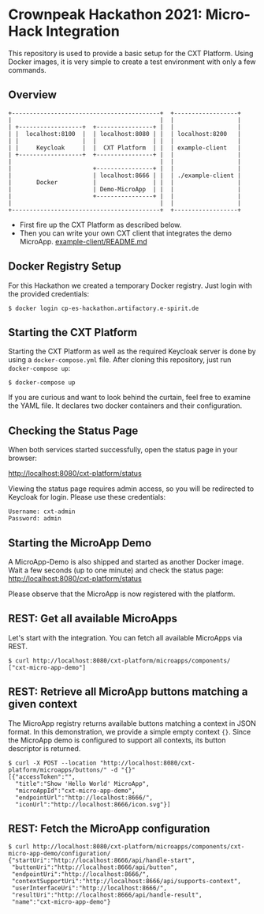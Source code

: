 # Crownpeak Hackathon 2021: Micro-Hack Integration

This repository is used to provide a basic setup for the CXT Platform.
Using Docker images, it is very simple to create a test environment
with only a few commands.

## Overview

```
+------------------------------------------+  +------------------+
|                                          |  |                  |
| +------------------+  +----------------+ |  |                  |
| |  localhost:8100  |  | localhost:8080 | |  | localhost:8200   |
| |                  |  |                | |  |                  |
| |     Keycloak     |  |  CXT Platform  | |  | example-client   |
| +------------------+  +----------------+ |  |                  |
|                                          |  |                  |
|                       +----------------+ |  |                  |
|                       | localhost:8666 | |  | ./example-client |
|       Docker          |                | |  |                  |
|                       | Demo-MicroApp  | |  |                  |
|                       +----------------+ |  |                  |
|                                          |  |                  |
+------------------------------------------+  +------------------+
```

 * First fire up the CXT Platform as described below.
 * Then you can write your own CXT client that integrates the demo MicroApp. [example-client/README.md](./example-client/README.md)

## Docker Registry Setup

For this Hackathon we created a temporary Docker registry.
Just login with the provided credentials:

```shell
$ docker login cp-es-hackathon.artifactory.e-spirit.de
```

## Starting the CXT Platform

Starting the CXT Platform as well as the required Keycloak server
is done by using a `docker-compose.yml` file. After cloning this repository,
just run `docker-compose up`:

```shell
$ docker-compose up
```

If you are curious and want to look behind the curtain, feel free to examine the
YAML file. It declares two docker containers and their configuration.

## Checking the Status Page

When both services started successfully, open the status page in your browser:

[http://localhost:8080/cxt-platform/status](http://localhost:8080/cxt-platform/status)

Viewing the status page requires admin access, so you will be redirected to
Keycloak for login. Please use these credentials:

```
Username: cxt-admin
Password: admin
```

## Starting the MicroApp Demo

A MicroApp-Demo is also shipped and started as another Docker image. Wait a few seconds (up to one minute) and check the status page: [http://localhost:8080/cxt-platform/status](http://localhost:8080/cxt-platform/status)

Please observe that the MicroApp is now registered with the platform.

## REST: Get all available MicroApps

Let's start with the integration. You can fetch all available MicroApps via REST.

```shell
$ curl http://localhost:8080/cxt-platform/microapps/components/
["cxt-micro-app-demo"]
```

## REST: Retrieve all MicroApp buttons matching a given context 

The MicroApp registry returns available buttons matching a context in JSON format.
In this demonstration, we provide a simple empty context `{}`. Since the MicroApp demo
is configured to support all contexts, its button descriptor is returned.

```shell
$ curl -X POST --location "http://localhost:8080/cxt-platform/microapps/buttons/" -d "{}"    
[{"accessToken":"",
  "title":"Show 'Hello World' MicroApp",
  "microAppId":"cxt-micro-app-demo",
  "endpointUrl":"http://localhost:8666/",
  "iconUrl":"http://localhost:8666/icon.svg"}]
```

## REST: Fetch the MicroApp configuration

```shell
$ curl http://localhost:8080/cxt-platform/microapps/components/cxt-micro-app-demo/configuration/
{"startUri":"http://localhost:8666/api/handle-start",
 "buttonUri":"http://localhost:8666/api/button",
 "endpointUri":"http://localhost:8666/",
 "contextSupportUri":"http://localhost:8666/api/supports-context",
 "userInterfaceUri":"http://localhost:8666/",
 "resultUri":"http://localhost:8666/api/handle-result",
 "name":"cxt-micro-app-demo"}
```
